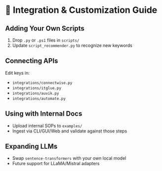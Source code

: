 # 🔧 Integration & Customization Guide

## Adding Your Own Scripts
1. Drop `.py` or `.ps1` files in `scripts/`
2. Update `script_recommender.py` to recognize new keywords

## Connecting APIs
Edit keys in:
- `integrations/connectwise.py`
- `integrations/itglue.py`
- `integrations/auvik.py`
- `integrations/automate.py`

## Using with Internal Docs
- Upload internal SOPs to `examples/`
- Ingest via CLI/GUI/Web and validate against those steps

## Expanding LLMs
- Swap `sentence-transformers` with your own local model
- Future support for LLaMA/Mistral adapters
